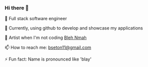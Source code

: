 ### Hi there 👋

🔭 Full stack software engineer

🌱 Currently, using github to develop and showcase my applications

🎨 Artist when I'm not coding [Bleh Nmah](https://razorpagesblehnmah.azurewebsites.net/)

📫 How to reach me: bseton11@gmail.com

⚡ Fun fact: Name is pronounced like 'blay'
